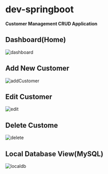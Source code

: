 # dev-springboot
**Customer Management CRUD Application**




Dashboard(Home)
-----------------------------------------------------------------------------------------------------------------------------------------------------
![dashboard](https://user-images.githubusercontent.com/76586777/139640970-aa8c0c7d-8d69-4288-8b1d-57e9b280454a.PNG)


Add New Customer
-----------------------------------------------------------------------------------------------------------------------------------------------------
![addCustomer](https://user-images.githubusercontent.com/76586777/139641110-3a0d4a7d-2c8a-4287-b7f0-9ccd49ef588e.PNG)


Edit Customer
-----------------------------------------------------------------------------------------------------------------------------------------------------
![edit](https://user-images.githubusercontent.com/76586777/139641278-e0db5d11-d815-4795-8177-8da6179a439f.PNG)


Delete Custome
-----------------------------------------------------------------------------------------------------------------------------------------------------
![delete](https://user-images.githubusercontent.com/76586777/139641365-dbb337f3-6d9f-45f9-be2c-ff68d7ce0706.PNG)


Local Database View(MySQL)
-----------------------------------------------------------------------------------------------------------------------------------------------------
![localdb](https://user-images.githubusercontent.com/76586777/139642968-8c62f4a3-43a0-4370-8444-057d27b7dfe2.PNG)


